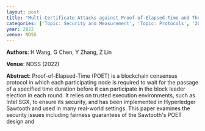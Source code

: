 ```yaml
---
layout: post
title: "Multi-Certificate Attacks against Proof-of-Elapsed-Time and Their Countermeasures"
categories: ['Topic: Security and Measurement', 'Topic: Protocols', '2022', 'Venue: NDSS']
year: 2022
venue: NDSS
---
```

**Authors**: H Wang, G Chen, Y Zhang, Z Lin

**Venue**: NDSS (2022)

**Abstract**: Proof-of-Elapsed-Time (POET) is a blockchain consensus protocol in which each participating node is required to wait for the passage of a specified time duration before it can participate in the block leader election in each round. It relies on trusted execution environments, such as Intel SGX, to ensure its security, and has been implemented in Hyperledger Sawtooth and used in many real-world settings. This paper examines the security issues including fairness guarantees of the Sawtooth's POET design and
